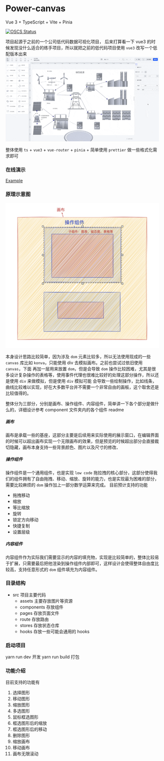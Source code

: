# Power-canvas
 Vue 3 + TypeScript + Vite + Pinia

[![OSCS Status](https://www.oscs1024.com/platform/badge/jinzhuming/power-canvas.svg?size=small)](https://www.oscs1024.com/project/jinzhuming/power-canvas?ref=badge_small)

项目起源于之前的一个公司低代码数据可视化项目， 后来打算看一下 vue3 的时候发现没什么适合的练手项目，所以就把之前的低代码项目使用 `vue3` 改写一个低配版本出来
![](docs/images/sample_diagram.gif)

整体使用 `ts` + `vue3` + `vue-router` + `pinia` + 简单使用 `prettier` 做一些格式化需求即可

### 在线演示
[Example](https://jinzhuming.github.io/power-canvas/#/)

### 原理示意图
![](docs/images/schematic_diagram.png)

本身设计思路比较简单，因为涉及 `dom` 元素比较多，所以无法使用现成的一些 `canvas` 库比如 `konva`，只能使用 div 去模拟画布。之前也尝试过依旧使用 `canvas`，下面
再加一层用来放置 `dom`，但是会导致 `dom` 操作比较困难，尤其是很多设计复杂操作的表格等，使用事件代理也很难比较好的处理这部分操作，所以还是使用 `div` 来做模拟，但是使用 `div` 模拟可能
会导致一些绘制操作，比如线条，曲线比较难以实现，好在大多数平台并不需要一个非常自由的画板，这个取舍还是比较值得的。

整体分为三部分，分别是画布、操作组件、内容组件，简单讲一下各个部分是做什么的，详细设计参考 component 文件夹内的各个组件 readme

##### 画布
画布是承载一些的基座，这部分主要是后续用来实际使用的展示窗口，在编辑界面的时候可以超出画布实现一个无限画布的效果，但是预览的时候超出部分会直接裁切隐藏，画布本身支持一些背景颜色、图片以及尺寸的修改、


##### 操作组件
操作组件是一个通用组件，也是实现 `low code` 拖拉拽的核心部分，这部分使得我们的组件拥有了自由拖拽、移动、缩放、旋转的能力，也是实现最为困难的部分，需要比较麻烦的 `dom` 操作加上一部分数学运算来完成。
目前预计支持的功能
* 拖拽移动
* 缩放
* 等比缩放
* 旋转
* 锁定方向移动
* 快捷复制
* 设置层级

##### 内容组件
内容组件作为实际我们需要显示的内容的填充物，实现是比较简单的，整体比较易于扩展，只需要最后把他渲染到操作组件内部即可，这样设计会使得整体自由度比较高，支持任意形式的 `dom` 组件填充为内容组件。


### 目录结构
 - src 项目主要代码
   - assets 主要存放图片等资源 
   - components 存放组件
   - pages 存放页面文件
   - route 存放路由
   - stores 存放状态仓库
   - hooks 存放一些可能会通用的 hooks


### 启动项目
yarn run dev 开发
yarn run build 打包

### 功能介绍
目前支持的功能有
1. 选择图形
2. 移动图形
3. 缩放图形
4. 多选图形
5. 鼠标框选图形
6. 框选图形后的缩放
7. 框选图形后的移动
8. 删除图形
9. 缩放画布
10. 移动画布
11. 画布无限滚动